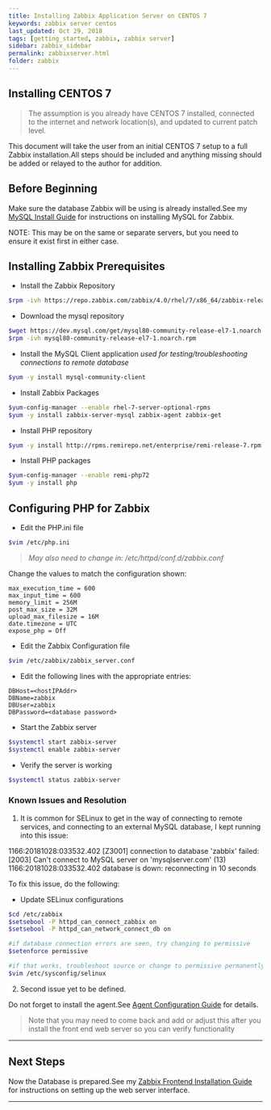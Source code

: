```yaml
---
title: Installing Zabbix Application Server on CENTOS 7
keywords: zabbix server centos
last_updated: Oct 29, 2018
tags: [getting_started, zabbix, zabbix server]
sidebar: zabbix_sidebar
permalink: zabbixserver.html
folder: zabbix
---
```


## Installing CENTOS 7 ##

>The assumption is you already have CENTOS 7 installed, connected to the internet and network location(s), and updated to current patch level.

This document will take the user from an initial CENTOS 7 setup to a full Zabbix installation.All steps should be included and anything missing should be added or relayed to the author for addition.

## Before Beginning ##

Make sure the database Zabbix will be using is already installed.See my [MySQL Install Guide](./Zabbix4MySQLInstall.md) for instructions on installing MySQL for Zabbix.

NOTE:  This may be on the same or separate servers, but you need to ensure it exist first in either case.

## Installing Zabbix Prerequisites ##

- Install the Zabbix Repository

```bash
$rpm -ivh https://repo.zabbix.com/zabbix/4.0/rhel/7/x86_64/zabbix-release-4.0-1.el7.noarch.rpm
```

- Download the mysql repository

```bash
$wget https://dev.mysql.com/get/mysql80-community-release-el7-1.noarch.rpm
$rpm -ivh mysql80-community-release-el7-1.noarch.rpm
```

- Install the MySQL Client application *used for testing/troubleshooting connections to remote database*

```bash
$yum -y install mysql-community-client
```

- Install Zabbix Packages

```bash
$yum-config-manager --enable rhel-7-server-optional-rpms
$yum -y install zabbix-server-mysql zabbix-agent zabbix-get
```

- Install PHP repository

```bash
$yum -y install http://rpms.remirepo.net/enterprise/remi-release-7.rpm
```

- Install PHP packages

```bash
$yum-config-manager --enable remi-php72
$yum -y install php
```

## Configuring PHP for Zabbix ##

- Edit the PHP.ini file

```bash
$vim /etc/php.ini
```

>*May also need to change in: /etc/httpd/conf.d/zabbix.conf*

Change the values to match the configuration shown:

```vim
max_execution_time = 600
max_input_time = 600
memory_limit = 256M
post_max_size = 32M
upload_max_filesize = 16M
date.timezone = UTC
expose_php = Off
```

- Edit the Zabbix Configuration file

```bash
$vim /etc/zabbix/zabbix_server.conf
```

- Edit the following lines with the appropriate entries:

```vim
DBHost=<hostIPAddr>
DBName=zabbix
DBUser=zabbix
DBPassword=<database password>
```

- Start the Zabbix server

```bash
$systemctl start zabbix-server
$systemctl enable zabbix-server
```

- Verify the server is working

```bash
$systemctl status zabbix-server
```

### Known Issues and Resolution ###

1. It is common for SELinux to get in the way of connecting to remote services, and connecting to an external MySQL database, I kept running into this issue:

  1166:20181028:033532.402 [Z3001] connection to database 'zabbix' failed: [2003] Can't connect to MySQL server on 'mysqlserver.com' (13)
  1166:20181028:033532.402 database is down: reconnecting in 10 seconds

To fix this issue, do the following:

- Update SELinux configurations

```bash
$cd /etc/zabbix
$setsebool -P httpd_can_connect_zabbix on
$setsebool -P httpd_can_network_connect_db on

#if database connection errors are seen, try changing to permissive
$setenforce permissive

#if that works, troubleshoot source or change to permissive permanently
$vim /etc/sysconfig/selinux
```

2. Second issue yet to be defined.

Do not forget to install the agent.See [Agent Configuration Guide](./Zabbix4AgentInstall.md) for details.

>Note that you may need to come back and add or adjust this after you install the front end web server so you can verify functionality

---

## Next Steps ##

Now the Database is prepared.See my [Zabbix Frontend Installation Guide](./Zabbix4FrontEndInstall.md) for instructions on setting up the web server interface.

---